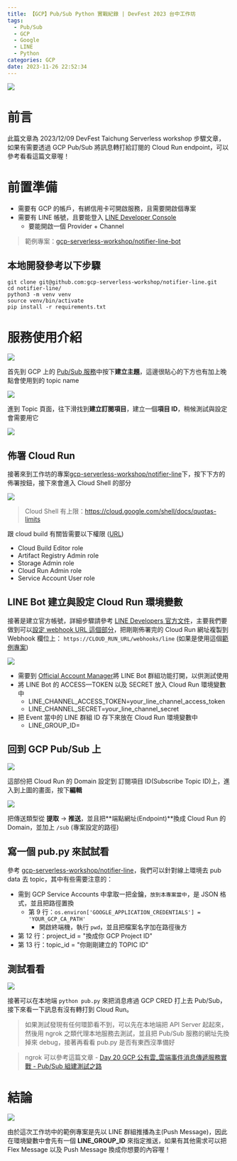 ```yaml
---
title: 【GCP】Pub/Sub Python 實戰紀錄 | DevFest 2023 台中工作坊
tags:
  - Pub/Sub
  - GCP
  - Google
  - LINE
  - Python
categories: GCP
date: 2023-11-26 22:52:34
---
```


![](https://nijialin.com/images/2023/pubsub/OIG.jpeg)

# 前言

此篇文章為 2023/12/09 DevFest Taichung Serverless workshop 步驟文章，如果有需要透過 GCP Pub/Sub 將訊息轉打給訂閱的 Cloud Run endpoint，可以參考看看這篇文章喔！


<!-- more -->

# 前置準備

- 需要有 GCP 的帳戶，有綁信用卡可開啟服務，且需要開啟個專案
- 需要有 LINE 帳號，且要能登入 [LINE Developer Console](https://developers.line.biz/console/)
  - 要能開啟一個 Provider + Channel

> 範例專案：[gcp-serverless-workshop/notifier-line-bot](https://github.com/gcp-serverless-workshop/notifier-line-bot/tree/main)

## 本地開發參考以下步驟

```
git clone git@github.com:gcp-serverless-workshop/notifier-line.git
cd notifier-line/
python3 -m venv venv
source venv/bin/activate
pip install -r requirements.txt
```

# 服務使用介紹

![](https://nijialin.com/images/2023/pubsub/1.png)

首先到 GCP 上的 [Pub/Sub 服務](https://console.cloud.google.com/cloudpubsub/topic/create)中按下**建立主題**，這邊很貼心的下方也有加上晚點會使用到的 topic name

![](https://nijialin.com/images/2023/pubsub/2.png)

進到 Topic 頁面，往下滑找到**建立訂閱項目**，建立一個**項目 ID**，稍候測試與設定會需要用它

![](https://nijialin.com/images/2023/pubsub/3.png)

## 佈署 Cloud Run

接著來到工作坊的專案[gcp-serverless-workshop/notifier-line](https://github.com/gcp-serverless-workshop/notifier-line)下，按下下方的佈署按鈕，接下來會進入 Cloud Shell 的部分

![](https://nijialin.com/images/2023/pubsub/cloudshell.png)

> Cloud Shell 有上限：https://cloud.google.com/shell/docs/quotas-limits

跟 cloud build 有關皆需要以下權限 ([URL](https://cloud.google.com/run/docs/deploying-source-code#permissions_required_to_deploy))

- Cloud Build Editor role
- Artifact Registry Admin role
- Storage Admin role
- Cloud Run Admin role
- Service Account User role

## LINE Bot 建立與設定 Cloud Run 環境變數

接著是建立官方帳號，詳細步驟請參考 [LINE Developers 官方文件](https://developers.line.biz/en/docs/messaging-api/getting-started/#step-one-enable-use-of-messaging-api)，主要我們要做到可以[設定 webhook URL 這個部分](https://developers.line.biz/en/docs/messaging-api/building-bot/#setting-webhook-url)，把剛剛佈署完的 Cloud Run 網址複製到 Webhook 欄位上： `https://CLOUD_RUN_URL/webhooks/line` (如果是使用這個[範例專案](https://github.com/gcp-serverless-workshop/notifier-line))

![](https://nijialin.com/images/2023/pubsub/6.png)

- 需要到 [Official Account Manager](https://manager.line.biz/)將 LINE Bot 群組功能打開，以供測試使用
- 將 LINE Bot 的 ACCESS—TOKEN 以及 SECRET 放入 Cloud Run 環境變數中
  - LINE_CHANNEL_ACCESS_TOKEN=your_line_channel_access_token
  - LINE_CHANNEL_SECRET=your_line_channel_secret
- 把 Event 當中的 LINE 群組 ID 存下來放在 Cloud Run 環境變數中
  - LINE_GROUP_ID=

## 回到 GCP Pub/Sub 上

![](https://nijialin.com/images/2023/pubsub/4.png)

這部份把 Cloud Run 的 Domain 設定到 訂閱項目 ID(Subscribe Topic ID)上，進入到上圖的畫面，按下**編輯**

![](https://nijialin.com/images/2023/pubsub/5.png)

把傳送類型從 **提取** -> **推送**，並且把**端點網址(Endpoint)**換成 Cloud Run 的 Domain，並加上 `/sub` (專案設定的路徑)

## 寫一個 pub.py 來試試看

參考 [gcp-serverless-workshop/notifier-line](https://github.com/gcp-serverless-workshop/notifier-line-bot/blob/main/pub.py)，我們可以針對線上環境去 pub data 去 topic，其中有些需要注意的：

- 需到 GCP Service Accounts 中拿取一把金鑰，`放到本專案當中`，是 JSON 格式，並且把路徑置換
  - 第 9 行：`os.environ['GOOGLE_APPLICATION_CREDENTIALS'] = 'YOUR_GCP_CA_PATH'`
    - 開啟終端機，執行 `pwd`，並且把檔案名字加在路徑後方
- 第 12 行：project_id = "換成你 GCP Project ID"
- 第 13 行：topic_id = "你剛剛建立的 TOPIC ID"

## 測試看看

![](https://nijialin.com/images/2023/pubsub/code.png)

接著可以在本地端 `python pub.py` 來把消息疼過 GCP CRED 打上去 Pub/Sub，接下來看一下訊息有沒有轉打到 Cloud Run。

> 如果測試發現有任何環節看不到，可以先在本地端把 API Server 起起來，然後用 ngrok 之類代理本地服務去測試，並且把 Pub/Sub 服務的網址先換掉來 debug，接著再看看 pub.py 是否有東西沒準備好

> ngrok 可以參考這篇文章 - [Day 20 GCP 公有雲\_雲端事件消息傳遞服務實戰 - Pub/Sub 組建測試之路](https://ithelp.ithome.com.tw/articles/10249308)

# 結論

![](https://nijialin.com/images/2023/pubsub/intro.jpeg)


由於這次工作坊中的範例專案是先以 LINE 群組推播為主(Push Message)，因此在環境變數中會先有一個 **LINE_GROUP_ID** 來指定推送，如果有其他需求可以把 Flex Message 以及 Push Message 換成你想要的內容喔！
